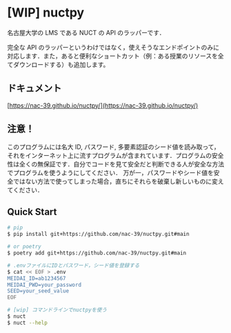 # [WIP] nuctpy

名古屋大学の LMS である NUCT の API のラッパーです．

完全な API のラッパーというわけではなく，使えそうなエンドポイントのみに対応します．また，あると便利なショートカット（例：ある授業のリソースを全てダウンロードする）も追加します。

## ドキュメント

[https://nac-39.github.io/nuctpy/](https://nac-39.github.io/nuctpy/)

## 注意！

このプログラムには名大 ID, パスワード, 多要素認証のシード値を読み取って，それをインターネット上に流すプログラムが含まれています．プログラムの安全性は全くの無保証です．自分でコードを見て安全だと判断できる人が安全な方法でプログラムを使うようにしてください．
万が一，パスワードやシード値を安全ではない方法で使ってしまった場合，直ちにそれらを破棄し新しいものに変えてください．

## Quick Start

```bash
# pip
$ pip install git+https://github.com/nac-39/nuctpy.git#main

# or poetry
$ poetry add git+https://github.com/nac-39/nuctpy.git#main

# .envファイルにIDとパスワード，シード値を登録する
$ cat << EOF > .env
MEIDAI_ID=ab1234567
MEIDAI_PWD=your_password
SEED=your_seed_value
EOF

# [wip] コマンドラインでnuctpyを使う
$ nuct
$ nuct --help
```
